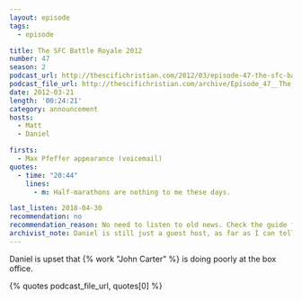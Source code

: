 ```yaml
---
layout: episode
tags:
  - episode

title: The SFC Battle Royale 2012
number: 47
season: 2
podcast_url: http://thescifichristian.com/2012/03/episode-47-the-sfc-battle-royale-2012/
podcast_file_url: http://thescifichristian.com/archive/Episode_47__The_SFC_Battle_Royale_20.mp3
date: 2012-03-21
length: '00:24:21'
category: announcement
hosts:
  - Matt
  - Daniel

firsts:
  - Max Pfeffer appearance (voicemail)
quotes:
  - time: "20:44"
    lines:
      - m: Half-marathons are nothing to me these days.

last_listen: 2018-04-30
recommendation: no
recommendation_reason: No need to listen to old news. Check the guide for what's interesting in hindsight.
archivist_note: Daniel is still just a guest host, as far as I can tell. 
---
```

Daniel is upset that {% work "John Carter" %} is doing poorly at the box office.

{% quotes podcast_file_url, quotes[0] %}